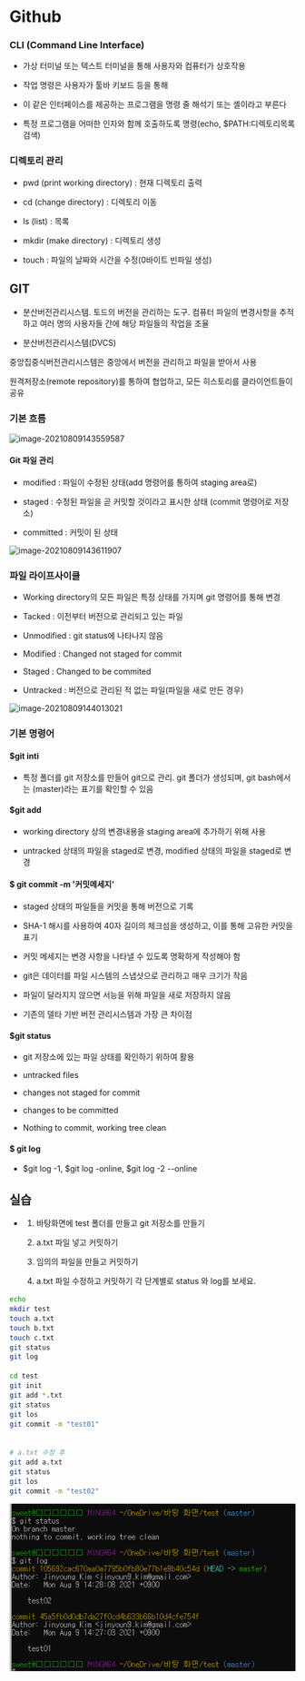 

# Github



### CLI (Command Line Interface)

* 가상 터미널 또는 텍스트 터미널을 통해 사용자와 컴퓨터가 상호작용

* 작업 명령은 사용자가 툴바 키보드 등을 통해
* 이 같은 인터페이스를 제공하는 프로그램을 명령 줄 해석기 또는 셸이라고 부른다
* 특정 프로그램을 어떠한 인자와 함께 호출하도록 명령(echo, $PATH:디렉토리목록검색)

### 디렉토리 관리

* pwd (print working directory) : 현재 디렉토리 출력

* cd (change directory) : 디렉토리 이동

* ls (list) : 목록

* mkdir (make directory) : 디렉토리 생성

* touch : 파일의 날짜와 시간을 수정(0바이트 빈파일 생성)



## GIT

* 분산버전관리시스템. 토드의 버전을 관리하는 도구. 컴퓨터 파일의 변경사항을 추적하고 여러 명의 사용자들 간에 해당 파일들의 작업을 조율



* 분산버전관리시스템(DVCS)

중앙집중식버전관리시스템은 중앙에서 버전을 관리하고 파일을 받아서 사용

원격저장소(remote repository)를 통하여 협업하고, 모든 히스토리를 클라이언트들이 공유





### 기본 흐름



![image-20210809143559587](C:\Users\sweet\AppData\Roaming\Typora\typora-user-images\image-20210809143559587.png)





#### Git 파일 관리

* modified : 파일이 수정된 상태(add 명령어를 통하여 staging area로)

* staged : 수정된 파일을 곧 커밋할 것이라고 표시한 상태 (commit 명령어로 저장소)

* committed : 커밋이 된 상태



![image-20210809143611907](C:\Users\sweet\AppData\Roaming\Typora\typora-user-images\image-20210809143611907.png)





### 파일 라이프사이클

* Working directory의 모든 파일은 특정 상태를 가지며 git 명령어를 통해 변경

* Tacked : 이전부터 버전으로 관리되고 있는 파일

* Unmodified : git status에 나타나지 않음

* Modified : Changed not staged for commit

* Staged : Changed to be commited

* Untracked : 버전으로 관리된 적 없는 파일(파일을 새로 만든 경우)





![image-20210809144013021](C:\Users\sweet\AppData\Roaming\Typora\typora-user-images\image-20210809144013021.png)





### 기본 명령어



#### $git inti

* 특정 폴더를 git 저장소를 만들어 git으로 관리. git 폴더가 생성되며, git bash에서는 (master)라는 표기를 확인할 수 있음



#### $git add <file>

* working directory 상의 변경내용을 staging area에 추가하기 위해 사용

* untracked 상태의 파일을 staged로 변경, modified 상태의 파일을 staged로 변경



#### $ git commit -m '커밋메세지'

* staged 상태의 파일들을 커밋을 통해 버전으로 기록

* SHA-1 해시를 사용하여 40자 길이의 체크섬을 생성하고, 이를 통해 고유한 커밋을 표기

* 커밋 메세지는 변경 사항을 나타낼 수 있도록 명확하게 작성해야 함

* git은 데이터를 파일 시스템의 스냅샷으로 관리하고 매우 크기가 작음

* 파일이 달라지지 않으면 서능을 위해 파일을 새로 저장하지 않음

* 기존의 델타 기반 버전 관리시스템과 가장 큰 차이점



#### $git status

* git 저장소에 있는 파일 상태를 확인하기 위하여 활용

* untracked files

* changes not staged for commit

* changes to be committed

* Nothing to commit, working tree clean



#### $ git log

* $git log -1, $git log -online, $git log -2 --online

  

## 실습

* 1. 바탕화면에 test 폴더를 만들고 git 저장소를 만들기

  2. a.txt 파일 넣고 커밋하기

  3.  임의의 파일을 만들고 커밋하기
  4. a.txt 파일 수정하고 커밋하기
     각 단계별로 status 와 log를 보세요.



```bash
echo
mkdir test
touch a.txt
touch b.txt
touch c.txt
git status
git log

cd test
git init
git add *.txt
git status
git los
git commit -m "test01"


# a.txt 수정 후
git add a.txt
git status
git los
git commit -m "test02" 
```



![image-20210809150425695](md-images/image-20210809150425695-16284890707451-16284934925341.png)
